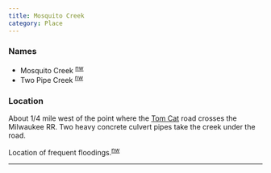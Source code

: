 ```yaml
---
title: Mosquito Creek
category: Place
---
```

### Names

- Mosquito Creek <sup>[nw][]</sup>
- Two Pipe Creek <sup>[nw][]</sup>

### Location

About 1/4 mile west of the point where the [Tom Cat](Tom-Cat) road crosses the Milwaukee RR. Two heavy concrete culvert pipes take the creek under the road.

Location of frequent floodings.<sup>[nw][]</sup>


---

[nw]: Names-Walt "Meany Names by Walter Little, 1984"
